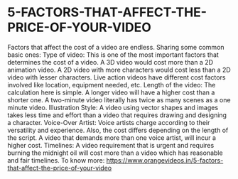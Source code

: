# 5-FACTORS-THAT-AFFECT-THE-PRICE-OF-YOUR-VIDEO
Factors that affect the cost of a video are endless. Sharing some common basic ones:  Type of video:  This is one of the most important factors that determines the cost of a video. A 3D video would cost more than a 2D animation video. A 2D video with more characters would cost less than a 2D video with lesser characters. Live action videos have different cost factors involved like location, equipment needed, etc.  Length of the video:  The calculation here is simple. A longer video will have a higher cost than a shorter one. A two-minute video literally has twice as many scenes as a one minute video.  Illustration Style:  A video using vector shapes and images takes less time and effort than a video that requires drawing and designing a character.  Voice-Over Artist:  Voice artists charge according to their versatility and experience. Also, the cost differs depending on the length of the script. A video that demands more than one voice artist, will incur a higher cost.  Timelines:  A video requirement that is urgent and requires burning the midnight oil will cost more than a video which has reasonable and fair timelines. To know more: https://www.orangevideos.in/5-factors-that-affect-the-price-of-your-video
